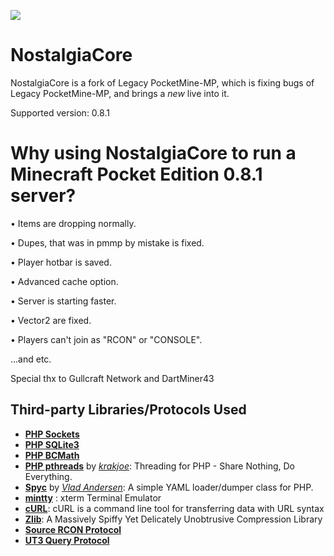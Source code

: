 ![](http://www.pocketmine.net/favicon.png)

# NostalgiaCore

NostalgiaCore is a fork of Legacy PocketMine-MP, which is fixing bugs of Legacy PocketMine-MP, and brings a *new* live into it.

Supported version: 0.8.1

# Why using NostalgiaCore to run a Minecraft Pocket Edition 0.8.1 server?

• Items are dropping normally.

• Dupes, that was in pmmp by mistake is fixed.

• Player hotbar is saved.

• Advanced cache option.

• Server is starting faster.

• Vector2 are fixed.

• Players can't join as "RCON" or "CONSOLE".

...and etc.

Special thx to Gullcraft Network and DartMiner43

## Third-party Libraries/Protocols Used
* __[PHP Sockets](http://php.net/manual/en/book.sockets.php)__
* __[PHP SQLite3](http://php.net/manual/en/book.sqlite3.php)__
* __[PHP BCMath](http://php.net/manual/en/book.bc.php)__
* __[PHP pthreads](https://github.com/krakjoe/pthreads)__ by _[krakjoe](https://github.com/krakjoe)_: Threading for PHP - Share Nothing, Do Everything.
* __[Spyc](https://github.com/mustangostang/spyc/blob/master/Spyc.php)__ by _[Vlad Andersen](https://github.com/mustangostang)_: A simple YAML loader/dumper class for PHP.
* __[mintty](https://code.google.com/p/mintty/)__ : xterm Terminal Emulator
* __[cURL](http://curl.haxx.se/)__: cURL is a command line tool for transferring data with URL syntax
* __[Zlib](http://www.zlib.net/)__: A Massively Spiffy Yet Delicately Unobtrusive Compression Library
* __[Source RCON Protocol](https://developer.valvesoftware.com/wiki/Source_RCON_Protocol)__
* __[UT3 Query Protocol](http://wiki.unrealadmin.org/UT3_query_protocol)__
